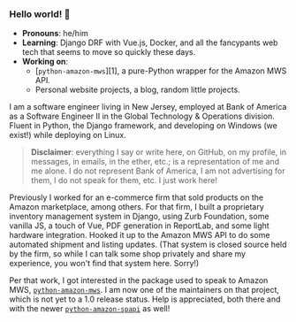 ### Hello world! 👋

- **Pronouns**: he/him
- **Learning**: Django DRF with Vue.js, Docker, and all the fancypants web tech that seems to move so quickly these days.
- **Working on**:
  - [`python-amazon-mws`][1], a pure-Python wrapper for the Amazon MWS API.
  - Personal website projects, a blog, random little projects.

I am a software engineer living in New Jersey, employed at Bank of America as a Software Engineer II in the Global Technology & Operations division. Fluent in Python, the Django framework, and developing on Windows (we exist!) while deploying on Linux.

> **Disclaimer**: everything I say or write here, on GitHub, on my profile, in messages, in emails, in the ether, etc.; is a representation of me and me alone. I do not represent Bank of America, I am not advertising for them, I do not speak for them, etc. I just work here!

Previously I worked for an e-commerce firm that sold products on the Amazon marketplace, among others. For that firm, I built a proprietary inventory management system in Django, using Zurb Foundation, some vanilla JS, a touch of Vue, PDF generation in ReportLab, and some light hardware integration. Hooked it up to the Amazon MWS API to do some automated shipment and listing updates. (That system is closed source held by the firm, so while I can talk some shop privately and share my experience, you won't find that system here. Sorry!)

Per that work, I got interested in the package used to speak to Amazon MWS, [`python-amazon-mws`][pam_link]. I am now one of the maintainers on that project, which is not yet to a 1.0 release status. Help is appreciated, both there and with the newer [`python-amazon-spapi`][pasapi_link] as well!

<!--
**GriceTurrble/griceturrble** is a ✨ _special_ ✨ repository because its `README.md` (this file) appears on your GitHub profile.

Here are some ideas to get you started:

- 🔭 I’m currently working on ...
- 🌱 I’m currently learning ...
- 👯 I’m looking to collaborate on ...
- 🤔 I’m looking for help with ...
- 💬 Ask me about ...
- 📫 How to reach me: ...
- 😄 Pronouns: ...
- ⚡ Fun fact: ...
-->

[pam_link]: https://github.com/python-amazon-mws/python-amazon-mws
[pasapi_link]: https://github.com/python-amazon-mws/python-amazon-spapi
